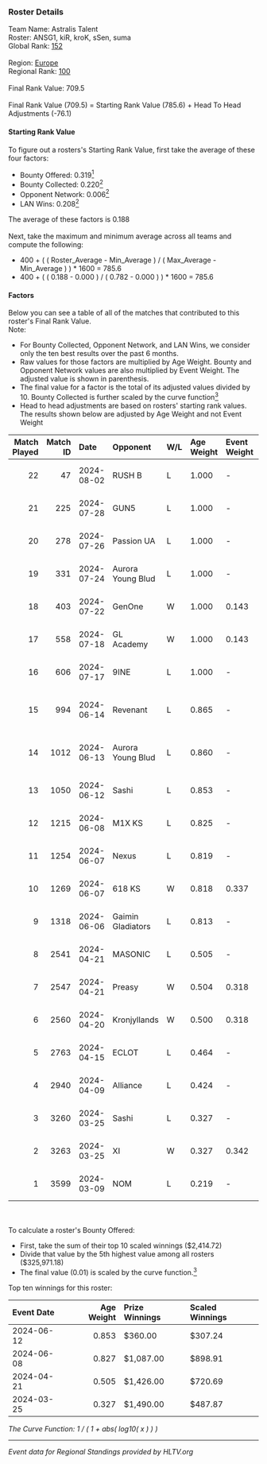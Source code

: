 ### Roster Details<br />
Team Name: Astralis Talent<br />
Roster: ANSG1, kiR, kroK, sSen, suma<br />
Global Rank: [152](../standings_global.md)<br />
<br />
Region: [Europe]( ../standings_europe.md)<br />
Regional Rank: [100]( ../standings_europe.md)<br />
<br />
Final Rank Value:  709.5<br />
<br />
Final Rank Value (709.5) = Starting Rank Value (785.6) + Head To Head Adjustments (-76.1)<br />

#### Starting Rank Value<br />
To figure out a rosters's Starting Rank Value, first take the average of these four factors:<br />
- Bounty Offered: 0.319[<sup>1</sup>](#table2)
- Bounty Collected: 0.220[<sup>2</sup>](#table1)
- Opponent Network: 0.006[<sup>2</sup>](#table1)
- LAN Wins: 0.208[<sup>2</sup>](#table1)

The average of these factors is 0.188<br />
<br />
Next, take the maximum and minimum average across all teams and compute the following:<br />
- 400 + ( ( Roster_Average - Min_Average ) / ( Max_Average - Min_Average ) ) * 1600 = 785.6
- 400 + ( ( 0.188 - 0.000 ) / ( 0.782 - 0.000 ) ) * 1600 = 785.6


#### Factors<br />
Below you can see a table of all of the matches that contributed to this roster's Final Rank Value.<br />
Note:<br />

- For Bounty Collected, Opponent Network, and LAN Wins, we consider only the ten best results over the past 6 months.
- Raw values for those factors are multiplied by Age Weight. Bounty and Opponent Network values are also multiplied by Event Weight. The adjusted value is shown in parenthesis.
- The final value for a factor is the total of its adjusted values divided by 10. Bounty Collected is further scaled by the curve function[<sup>3</sup>](#curveFunction)
- Head to head adjustments are based on rosters' starting rank values. The results shown below are adjusted by Age Weight and not Event Weight
<span id="table1"></span><br />


| Match Played | Match ID | Date       | Opponent          | W/L | Age Weight | Event Weight | Bounty Collected | Opponent Network | LAN Wins  | H2H Adj. | Roster                             |
| -: | -: | :- | :- | :- | :- | :- | :- | :- | :- | -: | :- |
|           22 |       47 | 2024-08-02 | RUSH B            | L   | 1.000      | -            | -                | -                | -         |    -6.97 | ANSG1, kiR, kroK, sSen, suma       |
|           21 |      225 | 2024-07-28 | GUN5              | L   | 1.000      | -            | -                | -                | -         |   -10.28 | ANSG1, kiR, kroK, sSen, suma       |
|           20 |      278 | 2024-07-26 | Passion UA        | L   | 1.000      | -            | -                | -                | -         |    -3.61 | ANSG1, kiR, kroK, sSen, suma       |
|           19 |      331 | 2024-07-24 | Aurora Young Blud | L   | 1.000      | -            | -                | -                | -         |    -8.28 | ANSG1, kiR, kroK, sSen, suma       |
|           18 |      403 | 2024-07-22 | GenOne            | W   | 1.000      | 0.143        | 0.000 (0.000)    | 0.081 (0.012)    | 0 (0.000) |     7.60 | ANSG1, kiR, kroK, sSen, suma       |
|           17 |      558 | 2024-07-18 | GL Academy        | W   | 1.000      | 0.143        | 0.007 (0.001)    | 0.104 (0.015)    | 0 (0.000) |    16.18 | ANSG1, kiR, kroK, sSen, suma       |
|           16 |      606 | 2024-07-17 | 9INE              | L   | 1.000      | -            | -                | -                | -         |    -7.74 | ANSG1, kiR, kroK, sSen, suma       |
|           15 |      994 | 2024-06-14 | Revenant          | L   | 0.865      | -            | -                | -                | -         |   -11.09 | alexsomfan, ANSG1, kiR, sSen, suma |
|           14 |     1012 | 2024-06-13 | Aurora Young Blud | L   | 0.860      | -            | -                | -                | -         |    -9.63 | alexsomfan, ANSG1, kiR, sSen, suma |
|           13 |     1050 | 2024-06-12 | Sashi             | L   | 0.853      | -            | -                | -                | -         |    -1.94 | ANSG1, kiR, kroK, sSen, suma       |
|           12 |     1215 | 2024-06-08 | M1X KS            | L   | 0.825      | -            | -                | -                | -         |    -9.43 | ANSG1, kiR, kroK, sSen, suma       |
|           11 |     1254 | 2024-06-07 | Nexus             | L   | 0.819      | -            | -                | -                | -         |   -13.08 | ANSG1, kiR, kroK, sSen, suma       |
|           10 |     1269 | 2024-06-07 | 618 KS            | W   | 0.818      | 0.337        | 0.000 (0.000)    | 0.000 (0.000)    | 1 (0.818) |     2.92 | ANSG1, kiR, kroK, sSen, suma       |
|            9 |     1318 | 2024-06-06 | Gaimin Gladiators | L   | 0.813      | -            | -                | -                | -         |    -5.82 | ANSG1, kiR, kroK, sSen, suma       |
|            8 |     2541 | 2024-04-21 | MASONIC           | L   | 0.505      | -            | -                | -                | -         |    -8.01 | ANSG1, JBOEN, kiR, kroK, tOPZ      |
|            7 |     2547 | 2024-04-21 | Preasy            | W   | 0.504      | 0.318        | 0.012 (0.002)    | 0.231 (0.037)    | 1 (0.504) |     8.36 | ANSG1, JBOEN, kiR, kroK, tOPZ      |
|            6 |     2560 | 2024-04-20 | Kronjyllands      | W   | 0.500      | 0.318        | 0.000 (0.000)    | 0.000 (0.000)    | 1 (0.500) |     1.77 | ANSG1, JBOEN, kiR, kroK, tOPZ      |
|            5 |     2763 | 2024-04-15 | ECLOT             | L   | 0.464      | -            | -                | -                | -         |    -1.32 | ANSG1, JBOEN, kiR, kroK, tOPZ      |
|            4 |     2940 | 2024-04-09 | Alliance          | L   | 0.424      | -            | -                | -                | -         |    -5.25 | ANSG1, JBOEN, kiR, kroK, tOPZ      |
|            3 |     3260 | 2024-03-25 | Sashi             | L   | 0.327      | -            | -                | -                | -         |    -6.58 | ANSG1, JBOEN, kiR, kroK, tOPZ      |
|            2 |     3263 | 2024-03-25 | XI                | W   | 0.327      | 0.342        | 0.000 (0.000)    | 0.000 (0.000)    | 0 (0.000) |     1.90 | ANSG1, JBOEN, kiR, kroK, tOPZ      |
|            1 |     3599 | 2024-03-09 | NOM               | L   | 0.219      | -            | -                | -                | -         |    -5.74 | ANSG1, JBOEN, kiR, kroK, tOPZ      |

<br />
<span id="table2"></span><br />
To calculate a roster's Bounty Offered:<br />

- First, take the sum of their top 10 scaled winnings ($2,414.72)
- Divide that value by the 5th highest value among all rosters ($325,971.18)
- The final value (0.01) is scaled by the curve function.[<sup>3</sup>](#curveFunction)

Top ten winnings for this roster:<br />

| Event Date | Age Weight | Prize Winnings | Scaled Winnings |
| :- | -: | :- | :- |
| 2024-06-12 |      0.853 | $360.00        | $307.24         |
| 2024-06-08 |      0.827 | $1,087.00      | $898.91         |
| 2024-04-21 |      0.505 | $1,426.00      | $720.69         |
| 2024-03-25 |      0.327 | $1,490.00      | $487.87         |


<span id="curveFunction"></span>_The Curve Function: 1 / ( 1 + abs( log10( x ) ) )_<br />

---
_Event data for Regional Standings provided by HLTV.org_<br />
